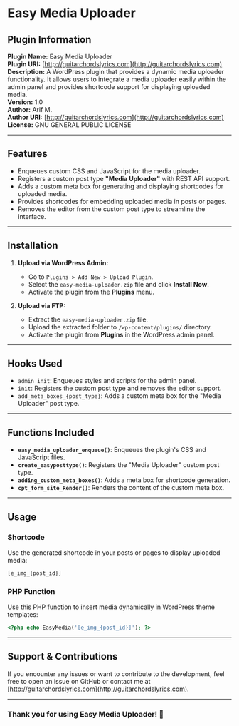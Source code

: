 # Easy Media Uploader

## Plugin Information

**Plugin Name:** Easy Media Uploader  
**Plugin URI:** [http://guitarchordslyrics.com](http://guitarchordslyrics.com)  
**Description:** A WordPress plugin that provides a dynamic media uploader functionality. It allows users to integrate a media uploader easily within the admin panel and provides shortcode support for displaying uploaded media.  
**Version:** 1.0  
**Author:** Arif M.  
**Author URI:** [http://guitarchordslyrics.com](http://guitarchordslyrics.com)  
**License:** GNU GENERAL PUBLIC LICENSE  

---

## Features
- Enqueues custom CSS and JavaScript for the media uploader.
- Registers a custom post type **"Media Uploader"** with REST API support.
- Adds a custom meta box for generating and displaying shortcodes for uploaded media.
- Provides shortcodes for embedding uploaded media in posts or pages.
- Removes the editor from the custom post type to streamline the interface.

---

## Installation
1. **Upload via WordPress Admin:**
   - Go to `Plugins > Add New > Upload Plugin`.
   - Select the `easy-media-uploader.zip` file and click **Install Now**.
   - Activate the plugin from the **Plugins** menu.
   
2. **Upload via FTP:**
   - Extract the `easy-media-uploader.zip` file.
   - Upload the extracted folder to `/wp-content/plugins/` directory.
   - Activate the plugin from **Plugins** in the WordPress admin panel.

---

## Hooks Used
- `admin_init`: Enqueues styles and scripts for the admin panel.
- `init`: Registers the custom post type and removes the editor support.
- `add_meta_boxes_{post_type}`: Adds a custom meta box for the "Media Uploader" post type.

---

## Functions Included
- **`easy_media_uploader_enqueue()`**: Enqueues the plugin's CSS and JavaScript files.
- **`create_easyposttype()`**: Registers the "Media Uploader" custom post type.
- **`adding_custom_meta_boxes()`**: Adds a meta box for shortcode generation.
- **`cpt_form_site_Render()`**: Renders the content of the custom meta box.

---

## Usage
### Shortcode
Use the generated shortcode in your posts or pages to display uploaded media:
```html
[e_img_{post_id}]
```

### PHP Function
Use this PHP function to insert media dynamically in WordPress theme templates:
```php
<?php echo EasyMedia('[e_img_{post_id}]'); ?>
```

---

## Support & Contributions
If you encounter any issues or want to contribute to the development, feel free to open an issue on GitHub or contact me at [http://guitarchordslyrics.com](http://guitarchordslyrics.com).

---

### Thank you for using Easy Media Uploader! 🚀
